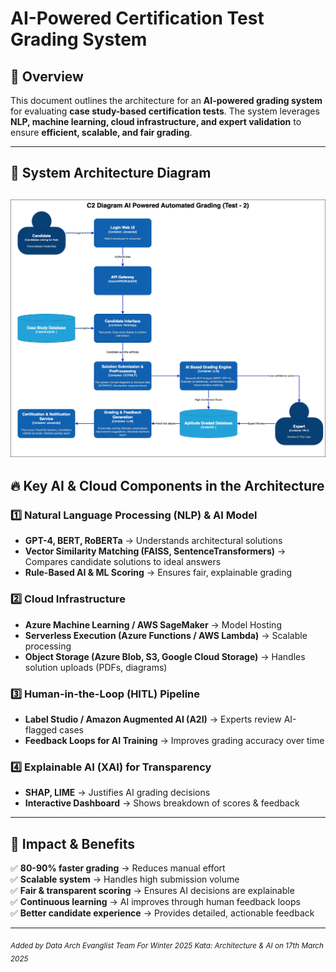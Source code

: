 # AI-Powered Certification Test Grading System

## 🎯 Overview
This document outlines the architecture for an **AI-powered grading system** for evaluating **case study-based certification tests**. The system leverages **NLP, machine learning, cloud infrastructure, and expert validation** to ensure **efficient, scalable, and fair grading**.

---

## 📌 System Architecture Diagram

![img.png](../images/C2_Test_2_Updated.png)
---

## 🔥 Key AI & Cloud Components in the Architecture

### 1️⃣ **Natural Language Processing (NLP) & AI Model**
- **GPT-4, BERT, RoBERTa** → Understands architectural solutions
- **Vector Similarity Matching (FAISS, SentenceTransformers)** → Compares candidate solutions to ideal answers
- **Rule-Based AI & ML Scoring** → Ensures fair, explainable grading

### 2️⃣ **Cloud Infrastructure**
- **Azure Machine Learning / AWS SageMaker** → Model Hosting
- **Serverless Execution (Azure Functions / AWS Lambda)** → Scalable processing
- **Object Storage (Azure Blob, S3, Google Cloud Storage)** → Handles solution uploads (PDFs, diagrams)

### 3️⃣ **Human-in-the-Loop (HITL) Pipeline**
- **Label Studio / Amazon Augmented AI (A2I)** → Experts review AI-flagged cases
- **Feedback Loops for AI Training** → Improves grading accuracy over time

### 4️⃣ **Explainable AI (XAI) for Transparency**
- **SHAP, LIME** → Justifies AI grading decisions
- **Interactive Dashboard** → Shows breakdown of scores & feedback

---

## 🎯 Impact & Benefits
✅ **80-90% faster grading** → Reduces manual effort  
✅ **Scalable system** → Handles high submission volume  
✅ **Fair & transparent scoring** → Ensures AI decisions are explainable  
✅ **Continuous learning** → AI improves through human feedback loops  
✅ **Better candidate experience** → Provides detailed, actionable feedback

---
<sub>*Added by Data Arch Evanglist Team For Winter 2025 Kata: Architecture & AI on 17th March 2025*</sub>